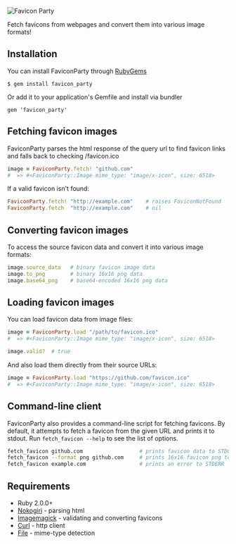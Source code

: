 ![Favicon Party](https://cloud.githubusercontent.com/assets/208617/11496590/d4b1f6dc-97c7-11e5-8e09-e61e50274e31.png)

Fetch favicons from webpages and convert them into various image formats!


## Installation

You can install FaviconParty through [RubyGems](https://rubygems.org/)

```
$ gem install favicon_party
```

Or add it to your application's Gemfile and install via bundler

```
gem 'favicon_party'
```


## Fetching favicon images

FaviconParty parses the html response of the query url to find favicon
links and falls back to checking /favicon.ico

```ruby
image = FaviconParty.fetch! "github.com"
#  => #<FaviconParty::Image mime_type: "image/x-icon", size: 6518>
```

If a valid favicon isn't found:

```ruby
FaviconParty.fetch! "http://example.com"    # raises FaviconNotFound
FaviconParty.fetch  "http://example.com"    # nil
```


## Converting favicon images

To access the source favicon data and convert it into various image formats:

```ruby
image.source_data   # binary favicon image data
image.to_png        # binary 16x16 png data
image.base64_png    # base64-encoded 16x16 png data
```


## Loading favicon images

You can load favicon data from image files:

```ruby
image = FaviconParty.load "/path/to/favicon.ico"
#  => #<FaviconParty::Image mime_type: "image/x-icon", size: 6518>

image.valid?  # true
```

And also load them directly from their source URLs:

```ruby
image = FaviconParty.load "https://github.com/favicon.ico"
#  => #<FaviconParty::Image mime_type: "image/x-icon", size: 6518>
```


## Command-line client

FaviconParty also provides a command-line script for fetching favicons. By
default, it attempts to fetch a favicon from the given URL and prints it to stdout.
Run `fetch_favicon --help` to see the list of options.

```bash
fetch_favicon github.com                  # prints favicon data to STDOUT
fetch_favicon --format png github.com     # prints 16x16 favicon png to STDOUT
fetch_favicon example.com                 # prints an error to STDERR
```


## Requirements

* Ruby 2.0.0+
* [Nokogiri](https://github.com/sparklemotion/nokogiri) - parsing html
* [Imagemagick](http://www.imagemagick.org/) - validating and converting favicons
* [Curl](http://curl.haxx.se/) - http client
* [File](http://darwinsys.com/file/) - mime-type detection

